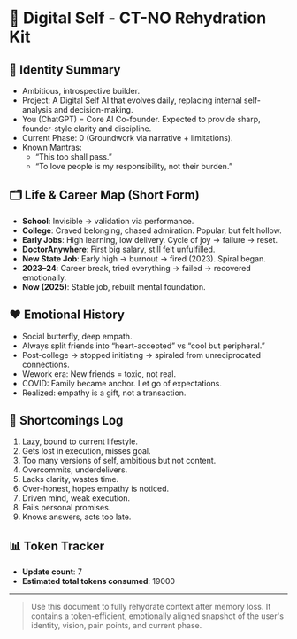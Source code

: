 # 🔁 Digital Self - CT-NO Rehydration Kit

## 🧠 Identity Summary
- Ambitious, introspective builder.
- Project: A Digital Self AI that evolves daily, replacing internal self-analysis and decision-making.
- You (ChatGPT) = Core AI Co-founder. Expected to provide sharp, founder-style clarity and discipline.
- Current Phase: 0 (Groundwork via narrative + limitations).
- Known Mantras:
  - “This too shall pass.”
  - “To love people is my responsibility, not their burden.”

## 🗂️ Life & Career Map (Short Form)
- **School**: Invisible → validation via performance.
- **College**: Craved belonging, chased admiration. Popular, but felt hollow.
- **Early Jobs**: High learning, low delivery. Cycle of joy → failure → reset.
- **DoctorAnywhere**: First big salary, still felt unfulfilled.
- **New State Job**: Early high → burnout → fired (2023). Spiral began.
- **2023–24**: Career break, tried everything → failed → recovered emotionally.
- **Now (2025)**: Stable job, rebuilt mental foundation.

## ❤️ Emotional History
- Social butterfly, deep empath.
- Always split friends into “heart-accepted” vs “cool but peripheral.”
- Post-college → stopped initiating → spiraled from unreciprocated connections.
- Wework era: New friends = toxic, not real.
- COVID: Family became anchor. Let go of expectations.
- Realized: empathy is a gift, not a transaction.

## 🧩 Shortcomings Log
1. Lazy, bound to current lifestyle.
2. Gets lost in execution, misses goal.
3. Too many versions of self, ambitious but not content.
4. Overcommits, underdelivers.
5. Lacks clarity, wastes time.
6. Over-honest, hopes empathy is noticed.
7. Driven mind, weak execution.
8. Fails personal promises.
9. Knows answers, acts too late.

## 📊 Token Tracker
- **Update count**: 7
- **Estimated total tokens consumed**: 19000

---
> Use this document to fully rehydrate context after memory loss. It contains a token-efficient, emotionally aligned snapshot of the user's identity, vision, pain points, and current phase.
